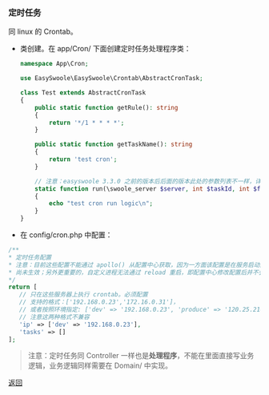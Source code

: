 ### 定时任务

同 linux 的 Crontab。

- 类创建。在 app/Cron/ 下面创建定时任务处理程序类：

  ```php
  namespace App\Cron;
  
  use EasySwoole\EasySwoole\Crontab\AbstractCronTask;
  
  class Test extends AbstractCronTask
  {
      public static function getRule(): string
      {
          return '*/1 * * * *';
      }
  
      public static function getTaskName(): string
      {
          return 'test cron';
      }
  
      // 注意：easyswoole 3.3.0 之前的版本后后面的版本此处的参数列表不一样，详情见官网。下面是 3.3.0 前的写法
      static function run(\swoole_server $server, int $taskId, int $fromWorkerId, $flags = null)
      {
          echo "test cron run logic\n";
      }
  }
  ```

- 在 config/cron.php 中配置：
 ```php
/**
 * 定时任务配置
 * 注意：目前这些配置不能通过 apollo() 从配置中心获取，因为一方面该配置是在服务启动前读取的，apollo() 函数
 * 尚未生效；另外更重要的，自定义进程无法通过 reload 重启，即配置中心修改配置后并不会生效
 */
return [
    // 只在这些服务器上执行 crontab。必须配置
    // 支持的格式：['192.168.0.23','172.16.0.31']，
    // 或者按照环境指定: ['dev' => '192.168.0.23', 'produce' => '120.25.216.158']
    // 注意这两种格式不兼容
    'ip' => ['dev' => '192.168.0.23'],
    'tasks' => []
];
 ```

> 注意：定时任务同 Controller 一样也是**处理程序**，不能在里面直接写业务逻辑，业务逻辑同样需要在 Domain/ 中实现。


[返回](../README.md)